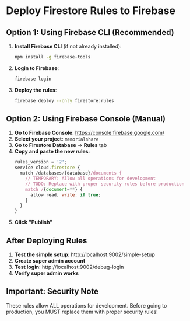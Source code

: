 # Deploy Firestore Rules to Firebase

## Option 1: Using Firebase CLI (Recommended)

1. **Install Firebase CLI** (if not already installed):
   ```bash
   npm install -g firebase-tools
   ```

2. **Login to Firebase**:
   ```bash
   firebase login
   ```

3. **Deploy the rules**:
   ```bash
   firebase deploy --only firestore:rules
   ```

## Option 2: Using Firebase Console (Manual)

1. **Go to Firebase Console**: https://console.firebase.google.com/
2. **Select your project**: `memorialshare`
3. **Go to Firestore Database** → **Rules** tab
4. **Copy and paste the new rules**:
   ```javascript
   rules_version = '2';
   service cloud.firestore {
     match /databases/{database}/documents {
       // TEMPORARY: Allow all operations for development
       // TODO: Replace with proper security rules before production
       match /{document=**} {
         allow read, write: if true;
       }
     }
   }
   ```
5. **Click "Publish"**

## After Deploying Rules

1. **Test the simple setup**: http://localhost:9002/simple-setup
2. **Create super admin account**
3. **Test login**: http://localhost:9002/debug-login
4. **Verify super admin works**

## Important: Security Note

These rules allow ALL operations for development. Before going to production, you MUST replace them with proper security rules!
